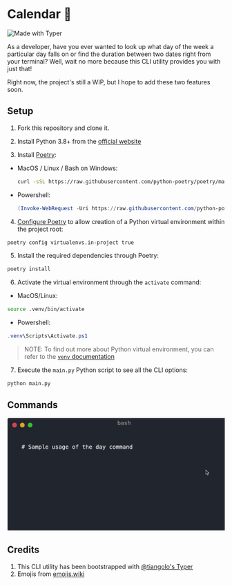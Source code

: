 # Calendar 📅
![Made with Typer](https://img.shields.io/badge/-Made%20With%20Typer-blue)

As a developer, have you ever wanted to look up what day of the week a particular day falls on or find
the duration between two dates right from your terminal? Well, wait no more because this CLI utility
provides you with just that!

Right now, the project's still a WIP, but I hope to add these two features soon.

## Setup

1. Fork this repository and clone it.

2. Install Python 3.8+ from the [official website](https://www.python.org/downloads/)

3. Install [Poetry](https://python-poetry.org/docs/):

-  MacOS / Linux / Bash on Windows:
    ```bash
    curl -sSL https://raw.githubusercontent.com/python-poetry/poetry/master/get-poetry.py | python -
    ```

-  Powershell:
    ```powershell
    (Invoke-WebRequest -Uri https://raw.githubusercontent.com/python-poetry/poetry/master/get-poetry.py -UseBasicParsing).Content | python -
    ```

4. [Configure Poetry](https://python-poetry.org/docs/configuration/) to allow creation of a Python virtual environment within the project root:
```bash
poetry config virtualenvs.in-project true
```

5. Install the required dependencies through Poetry:
```bash
poetry install
```

6. Activate the virtual environment through the `activate` command:

- MacOS/Linux:
```bash
source .venv/bin/activate
```

- Powershell:
```powershell
.venv\Scripts\Activate.ps1
```

> NOTE: To find out more about Python virtual environment, you can refer to the [`venv` documentation](https://docs.python.org/3/library/venv.html)

7. Execute the `main.py` Python script to see all the CLI options:
```bash
python main.py
```

## Commands

<img src="calendar-cli.gif" >

## Credits
1.  This CLI utility has been bootstrapped with [@tiangolo's  Typer](https://github.com/tiangolo/typer)
2.  Emojis from [emojis.wiki](https://emojis.wiki/monday/)
